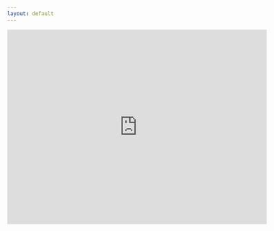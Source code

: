 ```yaml
---
layout: default
---
```

<iframe src="https://www.google.com/maps/embed?pb=!1m18!1m12!1m3!1d2231.9100899113882!2d-4.821544048014752!3d55.98558698052122!2m3!1f0!2f0!3f0!3m2!1i1024!2i768!4f13.1!3m3!1m2!1s0x4889af71c621e9eb%3A0x97f410cf6b1c605f!2sKilcreggan+Garage+%26+MOT+Centre!5e0!3m2!1sen!2suk!4v1521543728646" width="600" height="450" frameborder="0" style="border:0" allowfullscreen></iframe>
